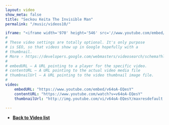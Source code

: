 ```yaml
---
layout: video
show_meta: false
title: "Seckou Keita The Invisible Man"
permalink: "/music/videos10/"

iframe: "<iframe width='970' height='546' src='//www.youtube.com/embed/v64oA-EQesY' frameborder='0' allowfullscreen></iframe>"
#
# These video settings are totally optional. It's only purpose
# is SEO, so that videos show up in Google hopefully with a 
# thumbnail.
# More › https://developers.google.com/webmasters/videosearch/schema?hl=en&rd=1
#
# embedURL – A URL pointing to a player for the specific video.
# contentURL – A URL pointing to the actual video media file
# thumbnailUrl – A URL pointing to the video thumbnail image file.
#
video:
    embedURL: "https://www.youtube.com/embed/v64oA-EQesY"
    contentURL: "https://www.youtube.com/watch?v=v64oA-EQesY"
    thumbnailUrl: "http://img.youtube.com/vi/v64oA-EQesY/maxresdefault.jpg"
    
---
```

- **<a href="{{ site.url }}{{ site.baseurl }}/music/videos/"> Back to Video list</a>**
